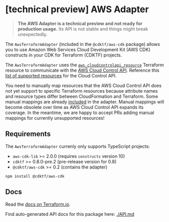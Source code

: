 # [technical preview] AWS Adapter

> **The AWS Adapter is a technical preview and not ready for production usage.** Its API is not stable and things might break unexpectedly.

The `AwsTerraformAdapter` (included in the `@cdktf/aws-cdk` package) allows you to use Amazon Web Services Cloud Development Kit (AWS CDK) constructs in your CDK for Terraform (CDKTF) projects.

The `AwsTerraformAdapter` uses the [`aws_cloudcontrolapi_resource`](https://www.terraform.io/docs/providers/aws/r/cloudcontrolapi_resource.html) Terraform resource to communicate with the [AWS Cloud Control API](https://docs.aws.amazon.com/cloudcontrolapi/latest/userguide/what-is-cloudcontrolapi.html). Reference this [list of supported resources](https://docs.aws.amazon.com/cloudcontrolapi/latest/userguide/supported-resources.html) for the Cloud Control API.

You need to manually map resources that the AWS Cloud Control API does not yet support to specific Terraform resources because attribute names and resource types differ between CloudFormation and Terraform. Some manual mappings are already [included](https://github.com/hashicorp/cdktf-aws-cdk/tree/main/src/mapping/aws) in the adapter. Manual mappings will become obsolete over time as AWS Cloud Control API expands its coverage. In the meantime, we are happy to accept PRs adding manual mappings for currently unsupported resources!

## Requirements

The `AwsTerraformAdapter` currenly only supports TypeScript projects:

- `aws-cdk-lib` >= 2.0.0 (requires `constructs` version 10)
- `cdktf` >= 0.8.0-pre.2 (pre-release version for 0.8)
- `@cdktf/aws-cdk` >= 0.2 (contains the adapter)


```
npm install @cdktf/aws-cdk
```

## Docs
Read the [docs on Terraform.io](https://www.terraform.io/docs/cdktf/create-and-deploy/aws-adapter.html).

Find auto-generated API docs for this package here: [./API.md](./API.md)
